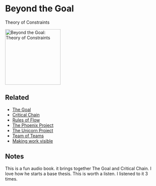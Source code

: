 # Beyond the Goal

Theory of Constraints

<a href="https://www.amazon.com/Beyond-Goal-Eliyahu-M-Goldratt-audiobook/dp/B000ELJ9NO">
<img src="https://m.media-amazon.com/images/I/51uD0oWhcUL.jpg" alt="Beyond the Goal: Theory of Constraints" style="height:180px;1px solid black"/>
</a>

## Related

- [The Goal](./the_goal.md)
- [Critical Chain](./critical_chain.md)
- [Rules of Flow](./rules_of_flow.md)
- [The Phoenix Project](./the_phoenix_project.md)
- [The Unicorn Project](./the_unicorn_project.md)
- [Team of Teams](./team_of_teams.md)
- [Making work visible](./making_work_visible.md)

## Notes

This is a fun audio book.  it brings together The Goal and Critical Chain.   I love how he starts a base thesis. This is worth a listen.  I listened to it 3 times.
